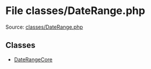 File classes/DateRange.php
=========

Source: [classes/DateRange.php](https://github.com/PrestaShop/PrestaShop/blob/1.6.1.1/classes/DateRange.php)


Classes
-------

* [DateRangeCore](class.DateRangeCore.md)

